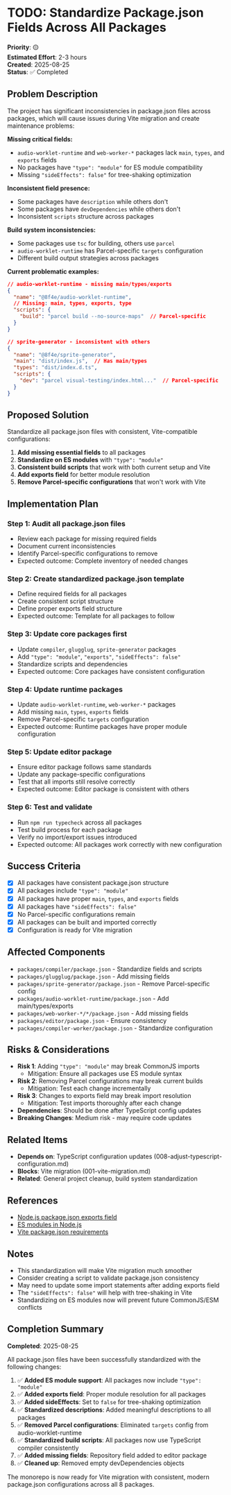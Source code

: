 # TODO: Standardize Package.json Fields Across All Packages

**Priority**: 🟡  
**Estimated Effort**: 2-3 hours  
**Created**: 2025-08-25  
**Status**: ✅ Completed  

## Problem Description

The project has significant inconsistencies in package.json files across packages, which will cause issues during Vite migration and create maintenance problems:

**Missing critical fields:**
- `audio-worklet-runtime` and `web-worker-*` packages lack `main`, `types`, and `exports` fields
- No packages have `"type": "module"` for ES module compatibility
- Missing `"sideEffects": false"` for tree-shaking optimization

**Inconsistent field presence:**
- Some packages have `description` while others don't
- Some packages have `devDependencies` while others don't
- Inconsistent `scripts` structure across packages

**Build system inconsistencies:**
- Some packages use `tsc` for building, others use `parcel`
- `audio-worklet-runtime` has Parcel-specific `targets` configuration
- Different build output strategies across packages

**Current problematic examples:**
```json
// audio-worklet-runtime - missing main/types/exports
{
  "name": "@8f4e/audio-worklet-runtime",
  // Missing: main, types, exports, type
  "scripts": {
    "build": "parcel build --no-source-maps"  // Parcel-specific
  }
}

// sprite-generator - inconsistent with others
{
  "name": "@8f4e/sprite-generator",
  "main": "dist/index.js",  // Has main/types
  "types": "dist/index.d.ts",
  "scripts": {
    "dev": "parcel visual-testing/index.html..."  // Parcel-specific
  }
}
```

## Proposed Solution

Standardize all package.json files with consistent, Vite-compatible configurations:

1. **Add missing essential fields** to all packages
2. **Standardize on ES modules** with `"type": "module"`
3. **Consistent build scripts** that work with both current setup and Vite
4. **Add exports field** for better module resolution
5. **Remove Parcel-specific configurations** that won't work with Vite

## Implementation Plan

### Step 1: Audit all package.json files
- Review each package for missing required fields
- Document current inconsistencies
- Identify Parcel-specific configurations to remove
- Expected outcome: Complete inventory of needed changes

### Step 2: Create standardized package.json template
- Define required fields for all packages
- Create consistent script structure
- Define proper exports field structure
- Expected outcome: Template for all packages to follow

### Step 3: Update core packages first
- Update `compiler`, `glugglug`, `sprite-generator` packages
- Add `"type": "module"`, `"exports"`, `"sideEffects": false"`
- Standardize scripts and dependencies
- Expected outcome: Core packages have consistent configuration

### Step 4: Update runtime packages
- Update `audio-worklet-runtime`, `web-worker-*` packages
- Add missing `main`, `types`, `exports` fields
- Remove Parcel-specific `targets` configuration
- Expected outcome: Runtime packages have proper module configuration

### Step 5: Update editor package
- Ensure editor package follows same standards
- Update any package-specific configurations
- Test that all imports still resolve correctly
- Expected outcome: Editor package is consistent with others

### Step 6: Test and validate
- Run `npm run typecheck` across all packages
- Test build process for each package
- Verify no import/export issues introduced
- Expected outcome: All packages work correctly with new configuration

## Success Criteria

- [x] All packages have consistent package.json structure
- [x] All packages include `"type": "module"`
- [x] All packages have proper `main`, `types`, and `exports` fields
- [x] All packages have `"sideEffects": false"`
- [x] No Parcel-specific configurations remain
- [x] All packages can be built and imported correctly
- [x] Configuration is ready for Vite migration

## Affected Components

- `packages/compiler/package.json` - Standardize fields and scripts
- `packages/glugglug/package.json` - Add missing fields
- `packages/sprite-generator/package.json` - Remove Parcel-specific config
- `packages/audio-worklet-runtime/package.json` - Add main/types/exports
- `packages/web-worker-*/*/package.json` - Add missing fields
- `packages/editor/package.json` - Ensure consistency
- `packages/compiler-worker/package.json` - Standardize configuration

## Risks & Considerations

- **Risk 1**: Adding `"type": "module"` may break CommonJS imports
  - Mitigation: Ensure all packages use ES module syntax
- **Risk 2**: Removing Parcel configurations may break current builds
  - Mitigation: Test each change incrementally
- **Risk 3**: Changes to exports field may break import resolution
  - Mitigation: Test imports thoroughly after each change
- **Dependencies**: Should be done after TypeScript config updates
- **Breaking Changes**: Medium risk - may require code updates

## Related Items

- **Depends on**: TypeScript configuration updates (008-adjust-typescript-configuration.md)
- **Blocks**: Vite migration (001-vite-migration.md)
- **Related**: General project cleanup, build system standardization

## References

- [Node.js package.json exports field](https://nodejs.org/api/packages.html#exports)
- [ES modules in Node.js](https://nodejs.org/api/esm.html)
- [Vite package.json requirements](https://vitejs.dev/guide/build.html#library-mode)

## Notes

- This standardization will make Vite migration much smoother
- Consider creating a script to validate package.json consistency
- May need to update some import statements after adding exports field
- The `"sideEffects": false"` will help with tree-shaking in Vite
- Standardizing on ES modules now will prevent future CommonJS/ESM conflicts 

## Completion Summary

**Completed**: 2025-08-25

All package.json files have been successfully standardized with the following changes:

1. ✅ **Added ES module support**: All packages now include `"type": "module"`
2. ✅ **Added exports field**: Proper module resolution for all packages
3. ✅ **Added sideEffects**: Set to `false` for tree-shaking optimization
4. ✅ **Standardized descriptions**: Added meaningful descriptions to all packages
5. ✅ **Removed Parcel configurations**: Eliminated `targets` config from audio-worklet-runtime
6. ✅ **Standardized build scripts**: All packages now use TypeScript compiler consistently
7. ✅ **Added missing fields**: Repository field added to editor package
8. ✅ **Cleaned up**: Removed empty devDependencies objects

The monorepo is now ready for Vite migration with consistent, modern package.json configurations across all 8 packages.